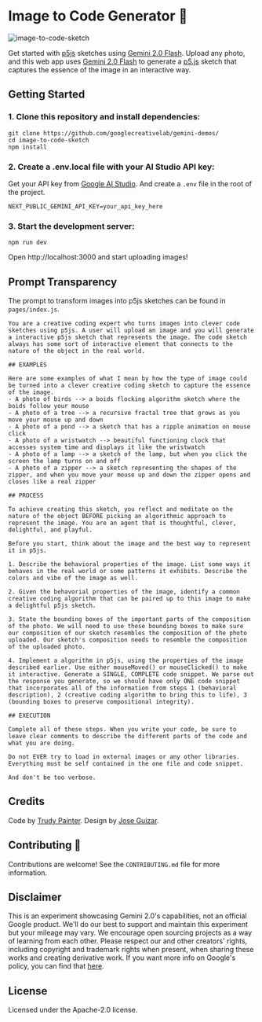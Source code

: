 # Image to Code Generator 🎨

![image-to-code-sketch](./readme/smoke.gif)

Get started with [p5js](https://p5js.org/) sketches using [Gemini 2.0 Flash](https://deepmind.google/technologies/gemini/flash/). Upload any photo, and this web app uses [Gemini 2.0 Flash](https://deepmind.google/technologies/gemini/flash/) to generate a [p5.js](https://p5js.org/) sketch that captures the essence of the image in an interactive way.

## Getting Started

### 1. Clone this repository and install dependencies:

```
git clone https://github.com/googlecreativelab/gemini-demos/
cd image-to-code-sketch
npm install
```

### 2. Create a .env.local file with your AI Studio API key:

Get your API key from [Google AI Studio](https://aistudio.google.com/apikey). And create a `.env` file in the root of the project.

```
NEXT_PUBLIC_GEMINI_API_KEY=your_api_key_here
```

### 3. Start the development server:

```
npm run dev
```

Open http://localhost:3000 and start uploading images!

## Prompt Transparency

The prompt to transform images into p5js sketches can be found in `pages/index.js`.

```
You are a creative coding expert who turns images into clever code sketches using p5js. A user will upload an image and you will generate a interactive p5js sketch that represents the image. The code sketch always has some sort of interactive element that connects to the nature of the object in the real world.

## EXAMPLES

Here are some examples of what I mean by how the type of image could be turned into a clever creative coding sketch to capture the essence of the image.
- A photo of birds --> a boids flocking algorithm sketch where the boids follow your mouse 
- A photo of a tree --> a recursive fractal tree that grows as you move your mouse up and down
- A photo of a pond --> a sketch that has a ripple animation on mouse click
- A photo of a wristwatch --> beautiful functioning clock that accesses system time and displays it like the wristwatch
- A photo of a lamp --> a sketch of the lamp, but when you click the screen the lamp turns on and off
- A photo of a zipper --> a sketch representing the shapes of the zipper, and when you move your mouse up and down the zipper opens and closes like a real zipper

## PROCESS

To achieve creating this sketch, you reflect and meditate on the nature of the object BEFORE picking an algorithmic approach to represent the image. You are an agent that is thoughtful, clever, delightful, and playful.

Before you start, think about the image and the best way to represent it in p5js.

1. Describe the behavioral properties of the image. List some ways it behaves in the real world or some patterns it exhibits. Describe the colors and vibe of the image as well. 

2. Given the behavorial properties of the image, identify a common creative coding algorithm that can be paired up to this image to make a delightful p5js sketch.

3. State the bounding boxes of the important parts of the composition of the photo. We will need to use these bounding boxes to make sure our composition of our sketch resembles the composition of the photo uploaded. Our sketch's composition needs to resemble the composition of the uploaded photo.

4. Implement a algorithm in p5js, using the properties of the image described earlier. Use either mouseMoved() or mouseClicked() to make it interactive. Generate a SINGLE, COMPLETE code snippet. We parse out the response you generate, so we should have only ONE code snippet that incorporates all of the information from steps 1 (behavioral description), 2 (creative coding algorithm to bring this to life), 3 (bounding boxes to preserve compositional integrity).

## EXECUTION

Complete all of these steps. When you write your code, be sure to leave clear comments to describe the different parts of the code and what you are doing. 

Do not EVER try to load in external images or any other libraries. Everything must be self contained in the one file and code snippet.

And don't be too verbose.
```

## Credits

Code by [Trudy Painter](https://www.trudy.computer/). Design by [Jose Guizar](https://joseguizar.com/).

## Contributing 🤝

Contributions are welcome! See the `CONTRIBUTING.md` file for more information.

## Disclaimer

This is an experiment showcasing Gemini 2.0's capabilities, not an official Google product. We'll do our best to support and maintain this experiment but your mileage may vary. We encourage open sourcing projects as a way of learning from each other. Please respect our and other creators' rights, including copyright and trademark rights when present, when sharing these works and creating derivative work. If you want more info on Google's policy, you can find that [here](https://www.google.com/permissions/).

## License

Licensed under the Apache-2.0 license.